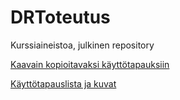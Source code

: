 # DRToteutus
Kurssiaineistoa, julkinen repository
<!-- a normal html comment -->
[Kaavain kopioitavaksi käyttötapauksiin](./UCKaavain.md)

[Käyttötapauslista ja kuvat](./UCKaaviot/UCLista.md)